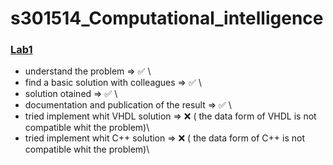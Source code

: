 # s301514_Computational_intelligence
### [Lab1](https://github.com/jonathan2503/s301514_Computational_intelligence/tree/main/Lab1)
* understand the problem => ✅ \
* find a basic solution with colleagues => ✅ \
* solution otained => ✅ \
* documentation and publication of the result => ✅ \
* tried implement whit VHDL solution  => ❌ ( the data form of VHDL is not compatible whit the problem)\
* tried implement whit C++ solution   => ❌ ( the data form of C++ is not compatible whit the problem)\
